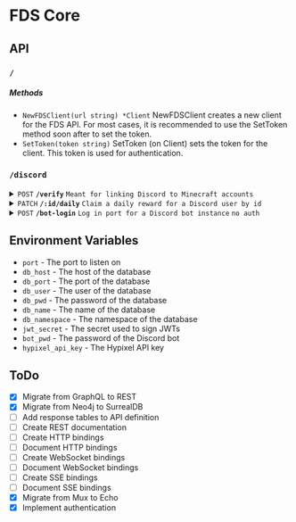 # FDS Core

## API
### `/`
##### Methods

- `NewFDSClient(url string) *Client` NewFDSClient creates a new client for the FDS API. For most cases, it is 
  recommended to use the SetToken method soon after to set the token.
- `SetToken(token string)` SetToken (on Client) sets the token for the client. This token is used for authentication.

### `/discord`
<details>
  <summary><code>POST</code> <code><b>/verify</b></code> <code>Meant for linking Discord to Minecraft accounts</code></summary>

  ##### Request Body (JSON)

  ``` go
  type DiscordVerifyRequest struct {
	ID   string `json:"id"`
	Nick string `json:"nick"`
	Name string `json:"name"`
  }
  ```

  ##### Response Body (JSON)
    
  ``` go
  type DiscordVerifyResponse struct {
	Actual string `json:"actual"`
  }
  ```

  ##### Method (on Client)
  `Verify(input *DiscordVerifyRequest) (*DiscordVerifyResponse, error)` Verify is used to link a Discord 
  account to a Hypixel account. The backend will store a snapshot of the player's Hypixel stats and Mojang profile as 
  well as store the Discord user.
  ---
</details>
<details>
  <summary><code>PATCH</code> <code><b>/:id/daily</b></code> <code>Claim a daily reward for a Discord user by id</code></summary>

  ##### Request Parameters

  - `id` the Discord id of the user whose daily should be claimed

  ##### Response Body (JSON)
        
  ``` go
  type DiscordDailyResponse struct {
    Actual string `json:"actual"`
  }
  ```

  ##### Method (on Client)
  `ClaimDaily(id string) (*DiscordDailyResponse, error)` Daily is used to claim the daily reward for a Discord user. 
  The backend will return the user's updated stats.
  ---
</details>
<details>
  <summary><code>POST</code> <code><b>/bot-login</b></code> <code>Log in port for a Discord bot instance</code> <code>no auth</code></summary>

  ##### Request Body (JSON)

  ``` go
  type DiscordBotLoginRequest struct {
	Pwd string `json:"pwd" query:"pwd"`
  }
  ```

  ##### Response Body (JSON)
    
  ``` go
  type DiscordBotLoginResponse struct {
    Actual string `json:"actual"`
  }
  ```

  ##### Method (on Client)
  `BotLogin(input *DiscordBotLoginRequest) (*DiscordBotLoginResponse, error)` BotLogin is used to login the bot to the 
  Discord API. No token is required for this endpoint.
  ---
</details>

## Environment Variables
- `port` - The port to listen on
- `db_host` - The host of the database
- `db_port` - The port of the database
- `db_user` - The user of the database
- `db_pwd` - The password of the database
- `db_name` - The name of the database
- `db_namespace` - The namespace of the database
- `jwt_secret` - The secret used to sign JWTs
- `bot_pwd` - The password of the Discord bot
- `hypixel_api_key` - The Hypixel API key

## ToDo
- [x] Migrate from GraphQL to REST
- [x] Migrate from Neo4j to SurrealDB
- [ ] Add response tables to API definition
- [ ] Create REST documentation
- [ ] Create HTTP bindings
- [ ] Document HTTP bindings
- [ ] Create WebSocket bindings
- [ ] Document WebSocket bindings
- [ ] Create SSE bindings
- [ ] Document SSE bindings
- [x] Migrate from Mux to Echo
- [x] Implement authentication
